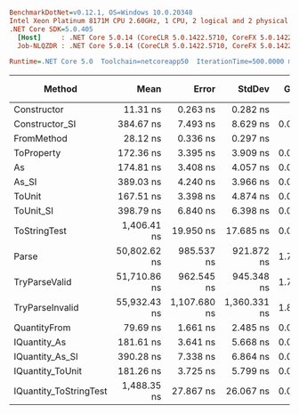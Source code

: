 ``` ini

BenchmarkDotNet=v0.12.1, OS=Windows 10.0.20348
Intel Xeon Platinum 8171M CPU 2.60GHz, 1 CPU, 2 logical and 2 physical cores
.NET Core SDK=5.0.405
  [Host]     : .NET Core 5.0.14 (CoreCLR 5.0.1422.5710, CoreFX 5.0.1422.5710), X64 RyuJIT
  Job-NLQZDR : .NET Core 5.0.14 (CoreCLR 5.0.1422.5710, CoreFX 5.0.1422.5710), X64 RyuJIT

Runtime=.NET Core 5.0  Toolchain=netcoreapp50  IterationTime=500.0000 ms  

```
|                 Method |         Mean |        Error |       StdDev |  Gen 0 | Gen 1 | Gen 2 | Allocated |
|----------------------- |-------------:|-------------:|-------------:|-------:|------:|------:|----------:|
|            Constructor |     11.31 ns |     0.263 ns |     0.282 ns |      - |     - |     - |         - |
|         Constructor_SI |    384.67 ns |     7.493 ns |     8.629 ns | 0.0101 |     - |     - |     192 B |
|             FromMethod |     28.12 ns |     0.336 ns |     0.297 ns |      - |     - |     - |         - |
|             ToProperty |    172.36 ns |     3.395 ns |     3.909 ns | 0.0057 |     - |     - |     112 B |
|                     As |    174.81 ns |     3.408 ns |     4.057 ns | 0.0059 |     - |     - |     112 B |
|                  As_SI |    389.03 ns |     4.240 ns |     3.966 ns | 0.0099 |     - |     - |     192 B |
|                 ToUnit |    167.51 ns |     3.398 ns |     4.874 ns | 0.0059 |     - |     - |     112 B |
|              ToUnit_SI |    398.79 ns |     6.840 ns |     6.398 ns | 0.0097 |     - |     - |     192 B |
|           ToStringTest |  1,406.41 ns |    19.950 ns |    17.685 ns | 0.0503 |     - |     - |     944 B |
|                  Parse | 50,802.62 ns |   985.537 ns |   921.872 ns | 1.7778 |     - |     - |   34761 B |
|          TryParseValid | 51,710.86 ns |   962.545 ns |   945.348 ns | 1.7986 |     - |     - |   34736 B |
|        TryParseInvalid | 55,932.43 ns | 1,107.680 ns | 1,360.331 ns | 1.8079 |     - |     - |   34344 B |
|           QuantityFrom |     79.69 ns |     1.661 ns |     2.485 ns | 0.0030 |     - |     - |      56 B |
|           IQuantity_As |    181.61 ns |     3.641 ns |     5.668 ns | 0.0072 |     - |     - |     136 B |
|        IQuantity_As_SI |    390.28 ns |     7.338 ns |     6.864 ns | 0.0097 |     - |     - |     192 B |
|       IQuantity_ToUnit |    181.26 ns |     3.725 ns |     5.799 ns | 0.0088 |     - |     - |     168 B |
| IQuantity_ToStringTest |  1,488.35 ns |    27.867 ns |    26.067 ns | 0.0505 |     - |     - |     944 B |
